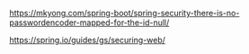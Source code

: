 https://mkyong.com/spring-boot/spring-security-there-is-no-passwordencoder-mapped-for-the-id-null/

https://spring.io/guides/gs/securing-web/

